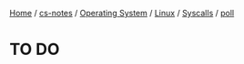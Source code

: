[Home](https://mengxianbin.github.io) /
[cs-notes](https://mengxianbin.github.io/cs-notes/site) /
[Operating System](https://mengxianbin.github.io/cs-notes/site/Operating%20System) /
[Linux](https://mengxianbin.github.io/cs-notes/site/Operating%20System/Linux) /
[Syscalls](https://mengxianbin.github.io/cs-notes/site/Operating%20System/Linux/Syscalls) /
[poll](https://mengxianbin.github.io/cs-notes/site/Operating%20System/Linux/Syscalls/poll)

# TO DO
